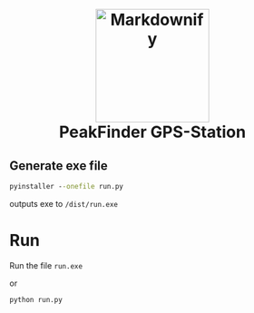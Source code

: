 <h1 align="center">
  <br>
  <a href="http://www.amitmerchant.com/electron-markdownify"><img src=![logo](https://github.com/user-attachments/assets/efd6b2ac-1830-428e-a215-962aeba1d7ea)
" alt="Markdownify" width="200"></a>
  <br>
  PeakFinder GPS-Station
  <br>
</h1>

## Generate exe file

```cmd
pyinstaller --onefile run.py
```
outputs exe to `/dist/run.exe`


# Run

Run the file `run.exe`

or

``` cmd
python run.py
```
